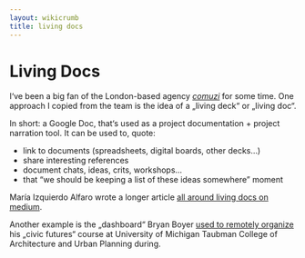 ```yaml
---
layout: wikicrumb
title: living docs
---
```

# Living Docs
I‘ve been a big fan of the London-based agency [_comuzi_][1] for some time. One approach I copied from the team is the idea of a „living deck“ or „living doc“.

In short: a Google Doc, that‘s used as a project documentation + project narration tool. It can be used to, quote:

- link to documents (spreadsheets, digital boards, other decks…)
- share interesting references
- document chats, ideas, crits, workshops…
- that “we should be keeping a list of these ideas somewhere” moment

María Izquierdo Alfaro wrote a longer article [all around living docs on medium][2].

Another example is the „dashboard“ Bryan Boyer [used to remotely organize][3] his „civic futures“ course at University of Michigan Taubman College of Architecture and Urban Planning during.

[1]:	https://www.comuzi.xyz/
[2]:	https://medium.com/@mariaizquierdo/documenting-work-to-tell-stories-b27da7f3ce96
[3]:	https://medium.com/@bryan/remote-control-architecture-remotely-march-2020-b33e62dbc51
